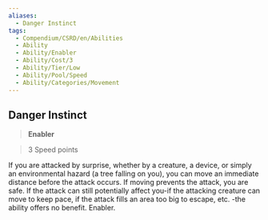 ```yaml
---
aliases:
  - Danger Instinct
tags:
  - Compendium/CSRD/en/Abilities
  - Ability
  - Ability/Enabler
  - Ability/Cost/3
  - Ability/Tier/Low
  - Ability/Pool/Speed
  - Ability/Categories/Movement
---
```

  
    
## Danger Instinct    
>**Enabler**    
>3 Speed points  
    
If you are attacked by surprise, whether by a creature, a device, or simply an environmental hazard (a tree falling on you), you can move an immediate distance before the attack occurs. If moving prevents the attack, you are safe. If the attack can still potentially affect you-if the attacking creature can move to keep pace, if the attack fills an area too big to escape, etc. -the ability offers no benefit. Enabler.